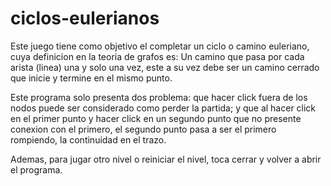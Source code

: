 # ciclos-eulerianos
Este juego tiene como objetivo el completar un ciclo o camino euleriano, cuya definicion en la teoria de grafos es:
Un camino que pasa por cada arista (linea) una y solo una vez, este a su vez debe ser un camino cerrado que inicie y termine en el mismo punto.

Este programa solo presenta dos problema: que hacer click fuera de los nodos puede ser considerado como perder la partida;
y que al hacer click en el primer punto y hacer click en un segundo punto que no presente conexion con el primero, el segundo punto pasa
a ser el primero rompiendo, la continuidad en el trazo.

Ademas, para jugar otro nivel o reiniciar el nivel, toca cerrar y volver a abrir el programa.
